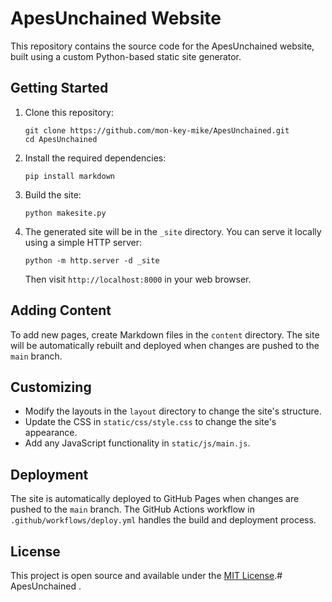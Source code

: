 # ApesUnchained Website

This repository contains the source code for the ApesUnchained website, built using a custom Python-based static site generator.

## Getting Started

1. Clone this repository:
   ```
   git clone https://github.com/mon-key-mike/ApesUnchained.git
   cd ApesUnchained
   ```

2. Install the required dependencies:
   ```
   pip install markdown
   ```

3. Build the site:
   ```
   python makesite.py
   ```

4. The generated site will be in the `_site` directory. You can serve it locally using a simple HTTP server:
   ```
   python -m http.server -d _site
   ```

   Then visit `http://localhost:8000` in your web browser.

## Adding Content

To add new pages, create Markdown files in the `content` directory. The site will be automatically rebuilt and deployed when changes are pushed to the `main` branch.

## Customizing

- Modify the layouts in the `layout` directory to change the site's structure.
- Update the CSS in `static/css/style.css` to change the site's appearance.
- Add any JavaScript functionality in `static/js/main.js`.

## Deployment

The site is automatically deployed to GitHub Pages when changes are pushed to the `main` branch. The GitHub Actions workflow in `.github/workflows/deploy.yml` handles the build and deployment process.

## License

This project is open source and available under the [MIT License](LICENSE).# ApesUnchained
.
